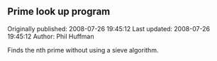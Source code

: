 ## Prime look up program 
Originally published: 2008-07-26 19:45:12 
Last updated: 2008-07-26 19:45:12 
Author: Phil Huffman 
 
Finds the nth prime without using a sieve algorithm. 